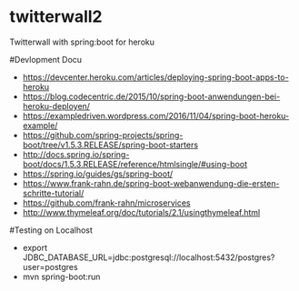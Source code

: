 # twitterwall2
Twitterwall with spring:boot for heroku

#Devlopment Docu
- https://devcenter.heroku.com/articles/deploying-spring-boot-apps-to-heroku
- https://blog.codecentric.de/2015/10/spring-boot-anwendungen-bei-heroku-deployen/
- https://exampledriven.wordpress.com/2016/11/04/spring-boot-heroku-example/
- https://github.com/spring-projects/spring-boot/tree/v1.5.3.RELEASE/spring-boot-starters
- http://docs.spring.io/spring-boot/docs/1.5.3.RELEASE/reference/htmlsingle/#using-boot
- https://spring.io/guides/gs/spring-boot/
- https://www.frank-rahn.de/spring-boot-webanwendung-die-ersten-schritte-tutorial/
- https://github.com/frank-rahn/microservices
- http://www.thymeleaf.org/doc/tutorials/2.1/usingthymeleaf.html


#Testing on Localhost
- export JDBC_DATABASE_URL=jdbc:postgresql://localhost:5432/postgres?user=postgres
- mvn spring-boot:run


